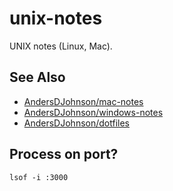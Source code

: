 # unix-notes
UNIX notes (Linux, Mac).

## See Also
* [AndersDJohnson/mac-notes][mac-notes]
* [AndersDJohnson/windows-notes][windows-notes]
* [AndersDJohnson/dotfiles](https://github.com/AndersDJohnson/dotfiles)

## Process on port?
```
lsof -i :3000
```

[mac-notes]: https://github.com/AndersDJohnson/mac-notes
[windows-notes]: https://github.com/AndersDJohnson/windows-notes
